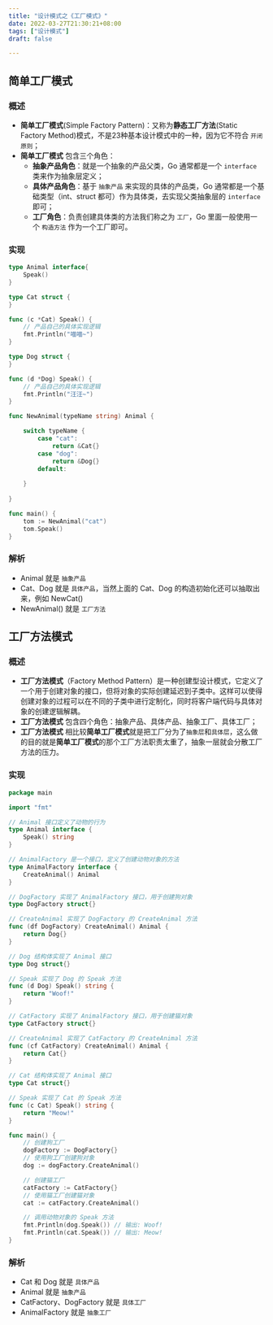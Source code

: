 ```yaml
---
title: "设计模式之《工厂模式》"
date: 2022-03-27T21:30:21+08:00
tags: ["设计模式"]
draft: false

---
```


## 简单工厂模式

### 概述

- **简单工厂模式**(Simple Factory Pattern)：又称为**静态工厂方法**(Static Factory Method)模式，不是23种基本设计模式中的一种，因为它不符合 `开闭原则`；
- **简单工厂模式** 包含三个角色：
    - **抽象产品角色**：就是一个抽象的产品父类，Go 通常都是一个 `interface` 类来作为抽象层定义；
    - **具体产品角色**：基于 `抽象产品` 来实现的具体的产品类，Go 通常都是一个基础类型（int、struct 都可）作为具体类，去实现父类抽象层的 `interface` 即可；
    - **工厂角色**：负责创建具体类的方法我们称之为 `工厂`，Go 里面一般使用一个 `构造方法` 作为一个工厂即可。

### 实现

```go
type Animal interface{
    Speak()
}

type Cat struct {
}

func (c *Cat) Speak() {
    // 产品自己的具体实现逻辑
    fmt.Println("喵喵~")
}

type Dog struct {
}

func (d *Dog) Speak() {
    // 产品自己的具体实现逻辑
    fmt.Println("汪汪~")
}

func NewAnimal(typeName string) Animal {

    switch typeName {
        case "cat":
            return &Cat{}
        case "dog":
            return &Dog{}
        default:
            
    }
    
}

func main() {
    tom := NewAnimal("cat")
    tom.Speak()
}
```

### 解析

- Animal 就是 `抽象产品`
- Cat、Dog 就是 `具体产品`，当然上面的 Cat、Dog 的构造初始化还可以抽取出来，例如 NewCat()
- NewAnimal() 就是 `工厂方法`

## 工厂方法模式

### 概述
- **工厂方法模式**（Factory Method Pattern）是一种创建型设计模式，它定义了一个用于创建对象的接口，但将对象的实际创建延迟到子类中。这样可以使得创建对象的过程可以在不同的子类中进行定制化，同时将客户端代码与具体对象的创建逻辑解耦。
- **工厂方法模式** 包含四个角色：抽象产品、具体产品、抽象工厂、具体工厂；
- **工厂方法模式** 相比较**简单工厂模式**就是把工厂分为了`抽象层`和`具体层`，这么做的目的就是**简单工厂模式**的那个工厂方法职责太重了，抽象一层就会分散工厂方法的压力。

### 实现

```go
package main

import "fmt"

// Animal 接口定义了动物的行为
type Animal interface {
	Speak() string
}

// AnimalFactory 是一个接口，定义了创建动物对象的方法
type AnimalFactory interface {
	CreateAnimal() Animal
}

// DogFactory 实现了 AnimalFactory 接口，用于创建狗对象
type DogFactory struct{}

// CreateAnimal 实现了 DogFactory 的 CreateAnimal 方法
func (df DogFactory) CreateAnimal() Animal {
	return Dog{}
}

// Dog 结构体实现了 Animal 接口
type Dog struct{}

// Speak 实现了 Dog 的 Speak 方法
func (d Dog) Speak() string {
	return "Woof!"
}

// CatFactory 实现了 AnimalFactory 接口，用于创建猫对象
type CatFactory struct{}

// CreateAnimal 实现了 CatFactory 的 CreateAnimal 方法
func (cf CatFactory) CreateAnimal() Animal {
	return Cat{}
}

// Cat 结构体实现了 Animal 接口
type Cat struct{}

// Speak 实现了 Cat 的 Speak 方法
func (c Cat) Speak() string {
	return "Meow!"
}

func main() {
	// 创建狗工厂
	dogFactory := DogFactory{}
	// 使用狗工厂创建狗对象
	dog := dogFactory.CreateAnimal()

	// 创建猫工厂
	catFactory := CatFactory{}
	// 使用猫工厂创建猫对象
	cat := catFactory.CreateAnimal()

	// 调用动物对象的 Speak 方法
	fmt.Println(dog.Speak()) // 输出: Woof!
	fmt.Println(cat.Speak()) // 输出: Meow!
}
```

### 解析
- Cat 和 Dog 就是 `具体产品`
- Animal 就是 `抽象产品`
- CatFactory、DogFactory 就是 `具体工厂`
- AnimalFactory 就是 `抽象工厂`
